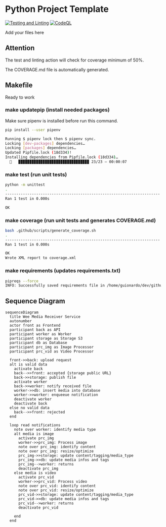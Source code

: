 # Python Project Template

[![Testing and Linting](https://github.com/guionardo/python-template/actions/workflows/python_test_and_lint.yml/badge.svg)](https://github.com/guionardo/python-template/actions/workflows/python_test_and_lint.yml)
[![CodeQL](https://github.com/guionardo/python-template/actions/workflows/codeql-analysis.yml/badge.svg)](https://github.com/guionardo/python-template/actions/workflows/codeql-analysis.yml)

Add your files here

## Attention

The test and linting action will check for coverage minimum of 50%.

The COVERAGE.md file is automatically generated.

## Makefile

Ready to work

### make updatepip (install needed packages)

Make sure pipenv is installed before run this command. 

```bash
pip install --user pipenv
```

```bash
Running $ pipenv lock then $ pipenv sync.
Locking [dev-packages] dependencies…
Locking [packages] dependencies…
Updated Pipfile.lock (18d334)!
Installing dependencies from Pipfile.lock (18d334)…
  🐍   ▉▉▉▉▉▉▉▉▉▉▉▉▉▉▉▉▉▉▉▉▉▉▉▉▉▉▉▉▉▉▉▉ 23/23 — 00:00:07
```


### make test (run unit tests)

```bash
python -m unittest
.
----------------------------------------------------------------------
Ran 1 test in 0.000s

OK
```

### make coverage (run unit tests and generates COVERAGE.md)

```bash
bash .github/scripts/generate_coverage.sh
.
----------------------------------------------------------------------
Ran 1 test in 0.000s

OK
Wrote XML report to coverage.xml
```

### make requirements (updates requirements.txt)

```bash
pipreqs --force
INFO: Successfully saved requirements file in /home/guionardo/dev/github.com/guionardo/python-template/requirements.txt
```

## Sequence Diagram

```mermaid
sequenceDiagram
  title Wee Media Receiver Service
  autonumber
  actor front as Frontend
  participant back as API
  participant worker as Worker
  participant storage as Storage S3
  participant db as Database
  participant prc_img as Image Processor
  participant prc_vid as Video Processor

  front->>back: upload request
  alt is valid data
    activate back
    back-->>front: accepted {storage public URL}
    back->>storage: publish file 
    activate worker
    back->>worker: notify received file 
    worker->>db: insert media into database    
    worker->>worker: enqueeue notification
    deactivate worker
    deactivate back
  else no valid data
    back-->>front: rejected
  end

  loop read notifications
    note over worker: identify media type
    alt media is image
      activate prc_img
      worker->>prc_img: Process image
      note over prc_img: identify content
      note over prc_img: resize/optimize
      prc_img->>storage: update content/tagging/media_type
      prc_img->>db: update media infos and tags
      prc_img-->worker: returns
      deactivate prc_img
    else media is video
      activate prc_vid
      worker->>prc_vid: Process video
      note over prc_vid: identify content
      note over prc_vid: resize/optimize
      prc_vid->>storage: update content/tagging/media_type
      prc_vid->>db: update media infos and tags
      prc_vid-->worker: returns
      deactivate prc_vid

    end
  end
```